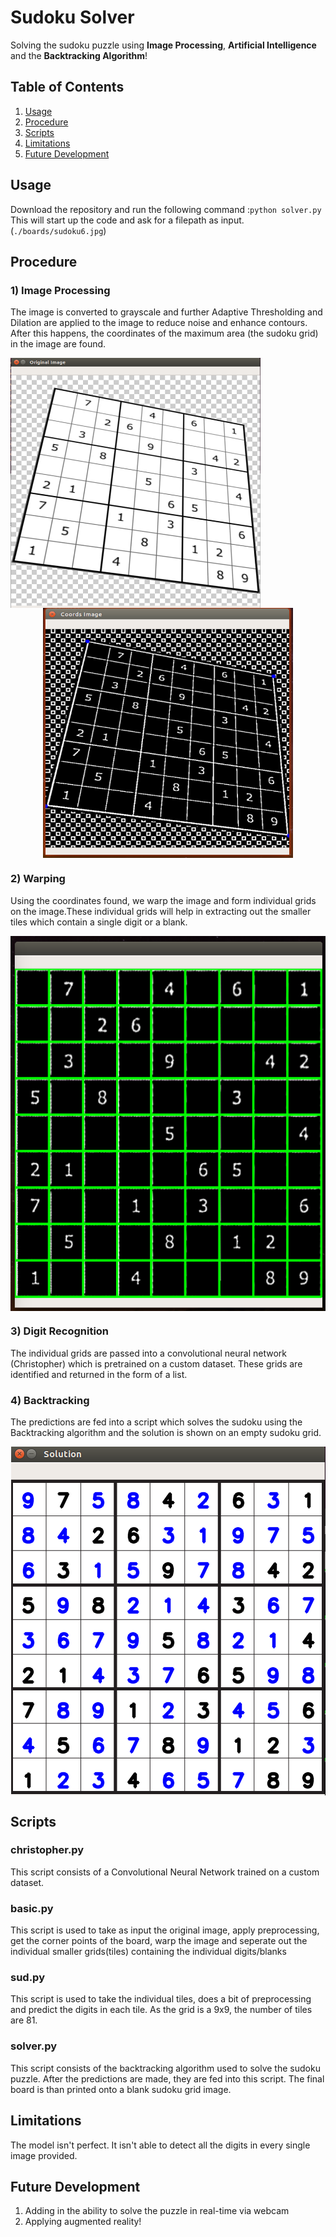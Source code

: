 # Sudoku Solver
Solving the sudoku puzzle using **Image Processing**, **Artificial Intelligence** and the **Backtracking Algorithm**!

## Table of Contents
1. [Usage](#usage)
2. [Procedure](#procedure)
3. [Scripts](#scripts)
4. [Limitations](#limitations)
5. [Future Development](#future-development)

## Usage
Download the repository and run the following command :`python solver.py`  
This will start up the code and ask for a filepath as input. (`./boards/sudoku6.jpg`)


## Procedure
### 1) Image Processing
The image is converted to grayscale and further Adaptive Thresholding and Dilation are applied to the image to reduce noise and enhance contours. After this happens, the coordinates of the maximum area (the sudoku grid) in the image are found. 
<p align = "left"><img align = "left" src = "images/original.png" width = 400 height = 400/></p>
<p align = "center"><img align = "center" src = "images/corners.png" width = 400 height = 400/></p>

### 2) Warping
Using the coordinates found, we warp the image and form individual grids on the image.These individual grids will help in extracting out the smaller tiles which contain a single digit or a blank.
<p align = "center"><img align = "center" src = "images/warped.png" width = 550 height = 600/></p>

### 3) Digit Recognition
The individual grids are passed into a convolutional neural network (Christopher) which is pretrained on a custom dataset. These grids are identified and returned in the form of a list.

### 4) Backtracking
The predictions are fed into a script which solves the sudoku using the Backtracking algorithm and the solution is shown on an empty sudoku grid.
<p align = "center"><img align = "center" src = "images/solution.png" /></p>

## Scripts
### christopher.py
This script consists of a Convolutional Neural Network trained on a custom dataset. 

### basic.py
This script is used to take as input the original image, apply preprocessing, get the corner points of the board, warp the image and seperate out the individual smaller grids(tiles) containing the individual digits/blanks

### sud.py
This script is used to take the individual tiles, does a bit of preprocessing and predict the digits in each tile. As the grid is a 9x9, the number of tiles are 81.

### solver.py
This script consists of the backtracking algorithm used to solve the sudoku puzzle. After the predictions are made, they are fed into this script. The final board is than printed onto a blank sudoku grid image.

## Limitations
The model isn't perfect. It isn't able to detect all the digits in every single image provided.

## Future Development
1. Adding in the ability to solve the puzzle in real-time via webcam
2. Applying augmented reality!
